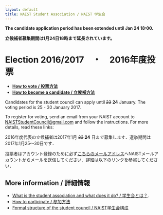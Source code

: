 ```yaml
---
layout: default
title: NAIST Student Association / NAIST 学生会
---
```


**The candidate application period has been extended until Jan 24 18:00.**

**立候補者募集期間は1月24日18時まで延長されています。**

# [](#timeline)Election 2016/2017　・　2016年度投票

* **[How to vote / 投票方法](voting)**
* **[How to become a candidate / 立候補方法](becoming-a-candidate)**

Candidates for the student council can apply until ~~23~~ **24** January. The voting period is 25 - 30 January 2017.

To register for voting, send an email from your NAIST account to [NAISTStudentCouncil@gmail.com](mailto:NAISTStudentCouncil@gmail.com) and follow the instructions. For more details, read these links:

2016年度代表の立候補者は2017年1月 ~~23~~ **24** 日まで募集します．選挙期間は2017年1月25～30日です．

投票者はアカウント登録のために必ず[こちらのメールアドレス](mailto:NAISTStudentCouncil@gmail.com)へNAISTメールアカウントからメールを送信してください．詳細は以下のリンクを参照してください．

## [](#links)More information / 詳細情報

* [What is the student association and what does it do? / 学生会とは？](introduction).
* [How to participate / 参加方法](participate)
* [Formal structure of the student council / NAIST学生会構成](structure)
